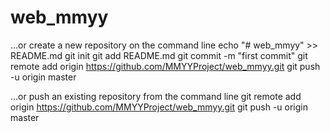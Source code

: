 <!--
 * @Author: san lang
 * @Date: 2019-11-21 14:13:05
 * @LastEditTime: 2019-11-21 14:59:38
 * @Description:
 -->

# web_mmyy

…or create a new repository on the command line
echo "# web_mmyy" >> README.md
git init
git add README.md
git commit -m "first commit"
git remote add origin https://github.com/MMYYProject/web_mmyy.git
git push -u origin master

…or push an existing repository from the command line
git remote add origin https://github.com/MMYYProject/web_mmyy.git
git push -u origin master
